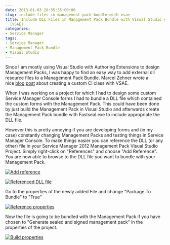 ```yaml
---
date: 2013-01-03 20:35:55+00:00
slug: include-files-in-management-pack-bundle-with-vsae
title: Include DLL Files in Management Pack Bundle with Visual Studio Authoring Extensions
  (VSAE)
categories:
- Service Manager
tags:
- Service Manager
- Management Pack Bundle
- Visual Studio
---
```


Since I am mostly using Visual Studio with Authoring Extensions to design Management Packs, I was happy to find an easy way to add external dll resource files to a Management Pack Bundle. Marcel Zehner wrote a nice [blog post](https://web.archive.org/web/20130114082218/http://blog.scsmfaq.ch:80/2013/01/03/visual-studio-authoring-extensions-vsae-part-1-creating-a-new-ci-class/) about creating a custom CI class with VSAE.

When I was working on a project for which I had to design some custom Service Manager Console forms I had to bundle a DLL file which contained the custom forms with the Management Pack. This could have been done by just build the Management Pack in Visual Studio and afterwards create the Management Pack bundle with Fastseal.exe to include appropriate the DLL file.

However this is pretty annoying if you are developing forms and (in my case) constantly changing Management Packs and testing things in Service Manager Console. To make things easier you can reference the DLL (or any other) file in your Service Manager 2012 Management Pack Visual Studio Project. Simply right-click on "References" and choose "Add Reference". You are now able to browse to the DLL file you want to bundle with your Management Pack.

[](http://blog.jhnr.ch/2013/01/03/include-files-in-management-pack-bundle-with-vsae/vsae_add_reference/)[![Add reference](/images/vsae_add_reference.png)](/images/vsae_add_reference.png)

[![Referenced DLL file](/images/vsae_referenced_dll.png)](/images/vsae_referenced_dll.png)

Go to the properties of the newly added File and change "Package To Bundle" to "True"

[![Reference properties](/images/vsae_reference_properties.png)](/images/vsae_reference_properties.png)

Now the file is going to be bundled with the Management Pack if you have chosen to "Generate sealed and signed management pack" in the properties of the project.

[![Build properties](/images/vsae_build_properties.png)](/images/vsae_build_properties.png)



